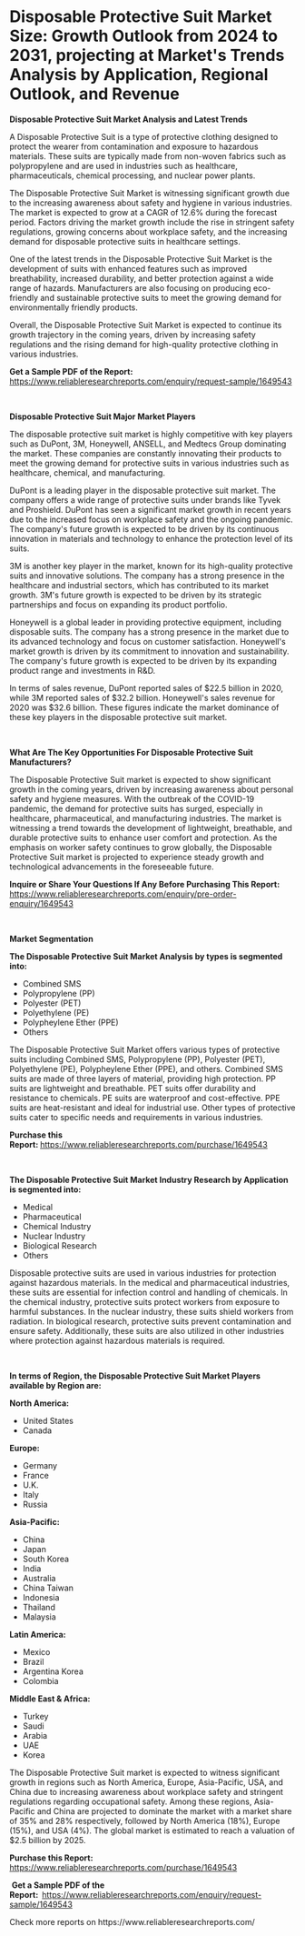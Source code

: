 <p><h1>Disposable Protective Suit Market Size: Growth Outlook from 2024 to 2031, projecting at Market's Trends Analysis by Application, Regional Outlook, and Revenue</h1></p><p><strong>Disposable Protective Suit Market Analysis and Latest Trends</strong></p>
<p><p>A Disposable Protective Suit is a type of protective clothing designed to protect the wearer from contamination and exposure to hazardous materials. These suits are typically made from non-woven fabrics such as polypropylene and are used in industries such as healthcare, pharmaceuticals, chemical processing, and nuclear power plants.</p><p>The Disposable Protective Suit Market is witnessing significant growth due to the increasing awareness about safety and hygiene in various industries. The market is expected to grow at a CAGR of 12.6% during the forecast period. Factors driving the market growth include the rise in stringent safety regulations, growing concerns about workplace safety, and the increasing demand for disposable protective suits in healthcare settings.</p><p>One of the latest trends in the Disposable Protective Suit Market is the development of suits with enhanced features such as improved breathability, increased durability, and better protection against a wide range of hazards. Manufacturers are also focusing on producing eco-friendly and sustainable protective suits to meet the growing demand for environmentally friendly products.</p><p>Overall, the Disposable Protective Suit Market is expected to continue its growth trajectory in the coming years, driven by increasing safety regulations and the rising demand for high-quality protective clothing in various industries.</p></p>
<p><strong>Get a Sample PDF of the Report:&nbsp;</strong> <a href="https://www.reliableresearchreports.com/enquiry/request-sample/1649543">https://www.reliableresearchreports.com/enquiry/request-sample/1649543</a></p>
<p>&nbsp;</p>
<p><strong>Disposable Protective Suit Major Market Players</strong></p>
<p><p>The disposable protective suit market is highly competitive with key players such as DuPont, 3M, Honeywell, ANSELL, and Medtecs Group dominating the market. These companies are constantly innovating their products to meet the growing demand for protective suits in various industries such as healthcare, chemical, and manufacturing.</p><p>DuPont is a leading player in the disposable protective suit market. The company offers a wide range of protective suits under brands like Tyvek and Proshield. DuPont has seen a significant market growth in recent years due to the increased focus on workplace safety and the ongoing pandemic. The company's future growth is expected to be driven by its continuous innovation in materials and technology to enhance the protection level of its suits.</p><p>3M is another key player in the market, known for its high-quality protective suits and innovative solutions. The company has a strong presence in the healthcare and industrial sectors, which has contributed to its market growth. 3M's future growth is expected to be driven by its strategic partnerships and focus on expanding its product portfolio.</p><p>Honeywell is a global leader in providing protective equipment, including disposable suits. The company has a strong presence in the market due to its advanced technology and focus on customer satisfaction. Honeywell's market growth is driven by its commitment to innovation and sustainability. The company's future growth is expected to be driven by its expanding product range and investments in R&D.</p><p>In terms of sales revenue, DuPont reported sales of $22.5 billion in 2020, while 3M reported sales of $32.2 billion. Honeywell's sales revenue for 2020 was $32.6 billion. These figures indicate the market dominance of these key players in the disposable protective suit market.</p></p>
<p>&nbsp;</p>
<p><strong>What Are The Key Opportunities For Disposable Protective Suit Manufacturers?</strong></p>
<p><p>The Disposable Protective Suit market is expected to show significant growth in the coming years, driven by increasing awareness about personal safety and hygiene measures. With the outbreak of the COVID-19 pandemic, the demand for protective suits has surged, especially in healthcare, pharmaceutical, and manufacturing industries. The market is witnessing a trend towards the development of lightweight, breathable, and durable protective suits to enhance user comfort and protection. As the emphasis on worker safety continues to grow globally, the Disposable Protective Suit market is projected to experience steady growth and technological advancements in the foreseeable future.</p></p>
<p><strong>Inquire or Share Your Questions If Any Before Purchasing This Report:</strong> <a href="https://www.reliableresearchreports.com/enquiry/pre-order-enquiry/1649543">https://www.reliableresearchreports.com/enquiry/pre-order-enquiry/1649543</a></p>
<p>&nbsp;</p>
<p><strong>Market Segmentation</strong></p>
<p><strong>The Disposable Protective Suit Market Analysis by types is segmented into:</strong></p>
<p><ul><li>Combined SMS</li><li>Polypropylene (PP)</li><li>Polyester (PET)</li><li>Polyethylene (PE)</li><li>Polypheylene Ether (PPE)</li><li>Others</li></ul></p>
<p><p>The Disposable Protective Suit Market offers various types of protective suits including Combined SMS, Polypropylene (PP), Polyester (PET), Polyethylene (PE), Polypheylene Ether (PPE), and others. Combined SMS suits are made of three layers of material, providing high protection. PP suits are lightweight and breathable. PET suits offer durability and resistance to chemicals. PE suits are waterproof and cost-effective. PPE suits are heat-resistant and ideal for industrial use. Other types of protective suits cater to specific needs and requirements in various industries.</p></p>
<p><strong>Purchase this Report:&nbsp;</strong><a href="https://www.reliableresearchreports.com/purchase/1649543">https://www.reliableresearchreports.com/purchase/1649543</a></p>
<p>&nbsp;</p>
<p><strong>The Disposable Protective Suit Market Industry Research by Application is segmented into:</strong></p>
<p><ul><li>Medical</li><li>Pharmaceutical</li><li>Chemical Industry</li><li>Nuclear Industry</li><li>Biological Research</li><li>Others</li></ul></p>
<p><p>Disposable protective suits are used in various industries for protection against hazardous materials. In the medical and pharmaceutical industries, these suits are essential for infection control and handling of chemicals. In the chemical industry, protective suits protect workers from exposure to harmful substances. In the nuclear industry, these suits shield workers from radiation. In biological research, protective suits prevent contamination and ensure safety. Additionally, these suits are also utilized in other industries where protection against hazardous materials is required.</p></p>
<p>&nbsp;</p>
<p><strong>In terms of Region, the Disposable Protective Suit Market Players available by Region are:</strong></p>
<p>
    <p> <strong> North America: </strong>
        <ul>
            <li>United States</li>
            <li>Canada</li>
        </ul>
        </p> 
    <p> <strong> Europe: </strong>
        <ul>
            <li>Germany</li>
            <li>France</li>
            <li>U.K.</li>
            <li>Italy</li>
            <li>Russia</li>
        </ul>
        </p> 
    <p> <strong> Asia-Pacific: </strong>
        <ul>
            <li>China</li>
            <li>Japan</li>
            <li>South Korea</li>
            <li>India</li>
            <li>Australia</li>
            <li>China Taiwan</li>
            <li>Indonesia</li>
            <li>Thailand</li>
            <li>Malaysia</li>
        </ul>
        </p> 
    <p> <strong> Latin America: </strong>
        <ul>
            <li>Mexico</li>
            <li>Brazil</li>
            <li>Argentina Korea</li>
            <li>Colombia</li>
        </ul>
        </p> 
    <p> <strong> Middle East & Africa: </strong>
        <ul>
            <li>Turkey</li>
            <li>Saudi</li>
            <li>Arabia</li>
            <li>UAE</li>
            <li>Korea</li>
        </ul>
    </p>
    </p>
<p><p>The Disposable Protective Suit market is expected to witness significant growth in regions such as North America, Europe, Asia-Pacific, USA, and China due to increasing awareness about workplace safety and stringent regulations regarding occupational safety. Among these regions, Asia-Pacific and China are projected to dominate the market with a market share of 35% and 28% respectively, followed by North America (18%), Europe (15%), and USA (4%). The global market is estimated to reach a valuation of $2.5 billion by 2025.</p></p>
<p><strong>Purchase this Report: </strong><a href="https://www.reliableresearchreports.com/purchase/1649543">https://www.reliableresearchreports.com/purchase/1649543</a></p>
<p>&nbsp;<strong>Get a Sample PDF of the Report:&nbsp;&nbsp;</strong><a href="https://www.reliableresearchreports.com/enquiry/request-sample/1649543">https://www.reliableresearchreports.com/enquiry/request-sample/1649543</a></p>
<p><strong></strong></p>
<p>Check more reports on https://www.reliableresearchreports.com/</p>